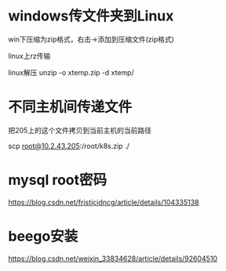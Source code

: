 # windows传文件夹到Linux

win下压缩为zip格式，右击->添加到压缩文件(zip格式)

linux上rz传输

linux解压 unzip -o xtemp.zip -d xtemp/

# 不同主机间传递文件

把205上的这个文件拷贝到当前主机的当前路径

scp root@10.2.43.205:/root/k8s.zip ./

# mysql root密码

https://blog.csdn.net/fristjcjdncg/article/details/104335138



# beego安装

https://blog.csdn.net/weixin_33834628/article/details/92604510